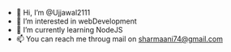 - 👋 Hi, I’m @Ujjawal2111
- 👀 I’m interested in webDevelopment
- 🌱 I’m currently learning NodeJS
- 📫 You can reach me throug mail on sharmaani74@gmail.com

<!---
Ujjawal2111/Ujjawal2111 is a ✨ special ✨ repository because its `README.md` (this file) appears on your GitHub profile.
You can click the Preview link to take a look at your changes.
--->

